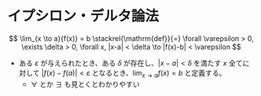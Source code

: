 # イプシロン・デルタ論法

$$
\lim_{x \to a}{f(x)} = b \stackrel{\mathrm{def}}{=} \forall \varepsilon > 0, \exists \delta > 0, \forall x, |x-a| < \delta \to |f(x)-b| < \varepsilon
$$

- ある $\varepsilon$ が与えられたとき、ある $\delta$ が存在し、$|x-a| < \delta$ を満たす $x$ 全てに対して $|f(x)-f(a)| < \varepsilon$ となるとき、$\displaystyle \lim_{x \to a}{f(x)} = b$ と定義する。
  - $\forall$ とか $\exists$ も見とくとわかりやすい
